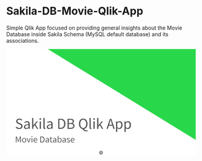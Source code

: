 # Sakila-DB-Movie-Qlik-App
Simple Qlik App focused on providing general insights about the Movie Database inside Sakila Schema (MySQL default database) and its associations.

![Sakila DB Movie Qlik App](/demo.gif "View")

